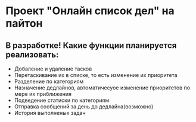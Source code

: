 # Проект "Онлайн список дел" на пайтон

## В разработке! Какие функции планируется реализовать:
* Добаление и удаление тасков
* Перетаскивание их в списке, то есть изменение их приоритета 
* Разделение по категориям
* Назначение дедлайнов, автоматичесуое изменение приоритетов по мере их приближения
* Подведение статиски по категориям
* Отправка сообщений за день до дедлайна(возможно)
* История выполненых задач


 